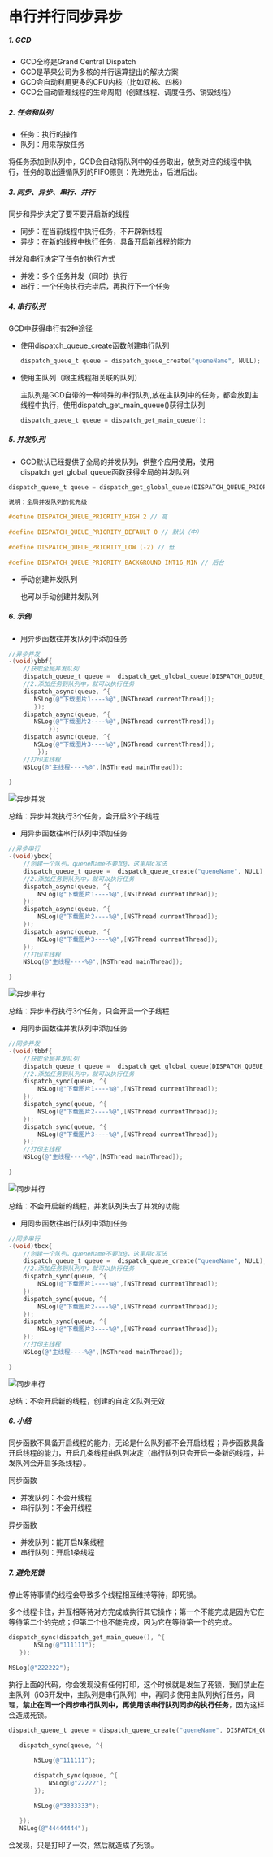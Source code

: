 # 串行并行同步异步

##### 1. GCD

- GCD全称是Grand Central Dispatch
- GCD是苹果公司为多核的并行运算提出的解决方案
- GCD会自动利用更多的CPU内核（比如双核、四核）
- GCD会自动管理线程的生命周期（创建线程、调度任务、销毁线程）

##### 2. 任务和队列

- 任务：执行的操作
- 队列：用来存放任务

将任务添加到队列中，GCD会自动将队列中的任务取出，放到对应的线程中执行，任务的取出遵循队列的FIFO原则：先进先出，后进后出。

##### 3. 同步、异步、串行、并行

同步和异步决定了要不要开启新的线程

- 同步：在当前线程中执行任务，不开辟新线程
- 异步：在新的线程中执行任务，具备开启新线程的能力



并发和串行决定了任务的执行方式

- 并发：多个任务并发（同时）执行
- 串行：一个任务执行完毕后，再执行下一个任务

##### 4. 串行队列

GCD中获得串行有2种途径

- 使用dispatch_queue_create函数创建串行队列

  ```objective-c
  dispatch_queue_t queue = dispatch_queue_create("queneName", NULL);
  ```

- 使用主队列（跟主线程相关联的队列）

  主队列是GCD自带的一种特殊的串行队列,放在主队列中的任务，都会放到主线程中执行，使用dispatch_get_main_queue()获得主队列

  ```objective-c
  dispatch_queue_t queue = dispatch_get_main_queue();
  ```

  

##### 5. 并发队列

- GCD默认已经提供了全局的并发队列，供整个应用使用，使用dispatch_get_global_queue函数获得全局的并发队列 

```objective-c
dispatch_queue_t queue = dispatch_get_global_queue(DISPATCH_QUEUE_PRIORITY_DEFAULT, 0); // 获得全局并发队列

说明：全局并发队列的优先级
 
#define DISPATCH_QUEUE_PRIORITY_HIGH 2 // 高
 
#define DISPATCH_QUEUE_PRIORITY_DEFAULT 0 // 默认（中）
 
#define DISPATCH_QUEUE_PRIORITY_LOW (-2) // 低
 
#define DISPATCH_QUEUE_PRIORITY_BACKGROUND INT16_MIN // 后台
```

- 手动创建并发队列

  也可以手动创建并发队列

##### 6. 示例

- 用异步函数往并发队列中添加任务

```objective-c
//异步并发
-(void)ybbf{
    //获取全局并发队列
    dispatch_queue_t queue =  dispatch_get_global_queue(DISPATCH_QUEUE_PRIORITY_DEFAULT, 0);
    //2.添加任务到队列中，就可以执行任务
    dispatch_async(queue, ^{
       NSLog(@"下载图片1----%@",[NSThread currentThread]);
       });
    dispatch_async(queue, ^{
       NSLog(@"下载图片2----%@",[NSThread currentThread]);
           });
    dispatch_async(queue, ^{
       NSLog(@"下载图片3----%@",[NSThread currentThread]);
        });
    //打印主线程
    NSLog(@"主线程----%@",[NSThread mainThread]);
     
}
```

![异步并发](./img/异步并行.png)

总结：异步并发执行3个任务，会开启3个子线程



- 用异步函数往串行队列中添加任务

```objective-c
//异步串行
-(void)ybcx{
    //创建一个队列，queneName不要加@，这里用c写法
    dispatch_queue_t queue =  dispatch_queue_create("queneName", NULL);
    //2.添加任务到队列中，就可以执行任务
    dispatch_async(queue, ^{
        NSLog(@"下载图片1----%@",[NSThread currentThread]);
    });
    dispatch_async(queue, ^{
        NSLog(@"下载图片2----%@",[NSThread currentThread]);
    });
    dispatch_async(queue, ^{
        NSLog(@"下载图片3----%@",[NSThread currentThread]);
    });
    //打印主线程
    NSLog(@"主线程----%@",[NSThread mainThread]);
     
}
```

![异步串行](./img/异步串行.png)

总结：异步串行执行3个任务，只会开启一个子线程



- 用同步函数往并发队列中添加任务

```objective-c
//同步并发
-(void)tbbf{
    //获取全局并发队列
    dispatch_queue_t queue =  dispatch_get_global_queue(DISPATCH_QUEUE_PRIORITY_DEFAULT, 0);
    //2.添加任务到队列中，就可以执行任务
    dispatch_sync(queue, ^{
        NSLog(@"下载图片1----%@",[NSThread currentThread]);
    });
    dispatch_sync(queue, ^{
        NSLog(@"下载图片2----%@",[NSThread currentThread]);
    });
    dispatch_sync(queue, ^{
        NSLog(@"下载图片3----%@",[NSThread currentThread]);
    });
    //打印主线程
    NSLog(@"主线程----%@",[NSThread mainThread]);
     
}
```

![同步并行](./img/同步并行.png)

总结：不会开启新的线程，并发队列失去了并发的功能



- 用同步函数往串行队列中添加任务

```objective-c
//同步串行
-(void)tbcx{
    //创建一个队列，queneName不要加@，这里用c写法
    dispatch_queue_t queue =  dispatch_queue_create("queneName", NULL);
    //2.添加任务到队列中，就可以执行任务
    dispatch_sync(queue, ^{
        NSLog(@"下载图片1----%@",[NSThread currentThread]);
    });
    dispatch_sync(queue, ^{
        NSLog(@"下载图片2----%@",[NSThread currentThread]);
    });
    dispatch_sync(queue, ^{
        NSLog(@"下载图片3----%@",[NSThread currentThread]);
    });
    //打印主线程
    NSLog(@"主线程----%@",[NSThread mainThread]);
     
}
```

![同步串行](./img/同步串行.png)

总结：不会开启新的线程，创建的自定义队列无效



##### 6. 小结

同步函数不具备开启线程的能力，无论是什么队列都不会开启线程；异步函数具备开启线程的能力，开启几条线程由队列决定（串行队列只会开启一条新的线程，并发队列会开启多条线程）。



同步函数

- 并发队列：不会开线程
- 串行队列：不会开线程



异步函数

- 并发队列：能开启N条线程
- 串行队列：开启1条线程



##### 7. 避免死锁

停止等待事情的线程会导致多个线程相互维持等待，即死锁。

多个线程卡住，并互相等待对方完成或执行其它操作；第一个不能完成是因为它在等待第二个的完成；但第二个也不能完成，因为它在等待第一个的完成。

```objective-c
dispatch_sync(dispatch_get_main_queue(), ^{
       NSLog(@"111111");
   });
     
NSLog(@"222222");
```

执行上面的代码，你会发现没有任何打印，这个时候就是发生了死锁，我们禁止在主队列（iOS开发中，主队列是串行队列）中，再同步使用主队列执行任务，同理，**禁止在同一个同步串行队列中，再使用该串行队列同步的执行任务**，因为这样会造成死锁。

```objective-c
dispatch_queue_t queue = dispatch_queue_create("queneName", DISPATCH_QUEUE_SERIAL);
     
   dispatch_sync(queue, ^{
         
       NSLog(@"111111");
         
       dispatch_sync(queue, ^{
           NSLog(@"22222");
       });
         
       NSLog(@"3333333");
         
   });
   NSLog(@"44444444");
```

会发现，只是打印了一次，然后就造成了死锁。
